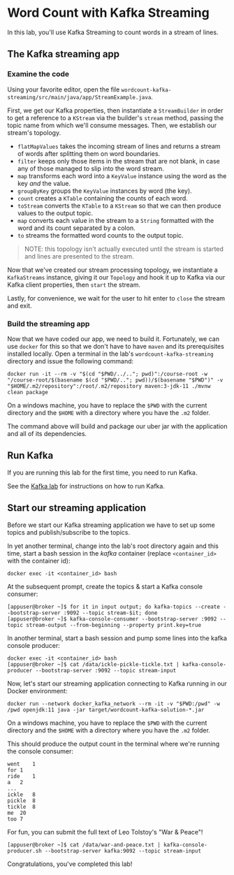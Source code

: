 # Word Count with Kafka Streaming

In this lab, you'll use Kafka Streaming to count words in a stream of lines.

## The Kafka streaming app

### Examine the code

Using your favorite editor, open the file `wordcount-kafka-streaming/src/main/java/app/StreamExample.java`.

First, we get our Kafka properties, then instantiate a `StreamBuilder` in order to get a reference to a `KStream` via
the builder's `stream` method, passing the topic name from which we'll consume messages. Then, we establish our stream's
topology.

* `flatMapValues` takes the incoming stream of lines and returns a stream of words after splitting them on word
  boundaries.
* `filter` keeps only those items in the stream that are not blank, in case any of those managed to slip into the word
  stream.
* `map` transforms each word into a `KeyValue` instance using the word as the key _and_ the value.
* `groupByKey` groups the `KeyValue` instances by word (the key).
* `count` creates a `KTable` containing the counts of each word.
* `toStream` converts the `KTable` to a `KStream` so that we can then produce values to the output topic.
* `map` converts each value in the stream to a `String` formatted with the word and its count separated by a colon.
* `to` streams the formatted word counts to the output topic.

> NOTE: this topology isn't actually executed until the stream is started and lines are presented to the stream.

Now that we've created our stream processing topology, we instantiate a `KafkaStreams` instance, giving it
our `Topology` and hook it up to Kafka via our Kafka client properties, then `start` the stream.

Lastly, for convenience, we wait for the user to hit enter to `close` the stream and exit.

### Build the streaming app

Now that we have coded our app, we need to build it. Fortunately, we can use `docker` for this so that we don't have to
have `maven` and its prerequisites installed locally. Open a terminal in the lab's `wordcount-kafka-streaming` directory and issue
the following command:

```shell
docker run -it --rm -v "$(cd "$PWD/../.."; pwd)":/course-root -w "/course-root/$(basename $(cd "$PWD/.."; pwd))/$(basename "$PWD")" -v "$HOME/.m2/repository":/root/.m2/repository maven:3-jdk-11 ./mvnw clean package
```

On a windows machine, you have to replace the `$PWD` with the current directory and the `$HOME` with a directory where you have the `.m2` folder.

The command above will build and package our uber jar with the application and all of its dependencies.

## Run Kafka

If you are running this lab for the first time, you need to run Kafka.

See the [Kafka lab](../../docker/start-kafka.md) for instructions on how to run Kafka.

## Start our streaming application

Before we start our Kafka streaming application we have to set up some topics and publish/subscribe to the topics.

In yet another terminal, change into the lab's root directory again and this time, start a bash session in the _kafka_
container (replace `<container_id>` with the container id):

```shell
docker exec -it <container_id> bash
```

At the subsequent prompt, create the topics & start a Kafka console consumer:

```shell
[appuser@broker ~]$ for it in input output; do kafka-topics --create --bootstrap-server :9092 --topic stream-$it; done
[appuser@broker ~]$ kafka-console-consumer --bootstrap-server :9092 --topic stream-output --from-beginning --property print.key=true
```

In another terminal, start a bash session and pump some lines into the kafka console producer:

```shell
docker exec -it <container_id> bash
[appuser@broker ~]$ cat /data/ickle-pickle-tickle.txt | kafka-console-producer --bootstrap-server :9092 --topic stream-input
```

Now, let's start our streaming application connecting to Kafka running in our Docker environment:

```shell
docker run --network docker_kafka_network --rm -it -v "$PWD:/pwd" -w /pwd openjdk:11 java -jar target/wordcount-kafka-solution-*.jar
```

On a windows machine, you have to replace the `$PWD` with the current directory and the `$HOME` with a directory where you have the `.m2` folder.


This should produce the output count in the terminal where we're running the console consumer:

```shell
went	1
for	1
ride	1
a	2
...
ickle	8
pickle	8
tickle	8
me	20
too	7
```

For fun, you can submit the full text of Leo Tolstoy's "War & Peace"!

```shell
[appuser@broker ~]$ cat /data/war-and-peace.txt | kafka-console-producer.sh --bootstrap-server kafka:9092 --topic stream-input
```

Congratulations, you've completed this lab!
